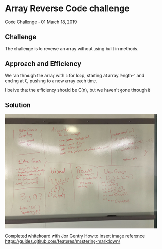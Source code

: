 # Array Reverse Code challenge

Code Challenge - 01
March 18, 2019
## Challenge
The challenge is to reverse an array without using built in methods.

## Approach and Efficiency
We ran through the array with a for loop, starting at array.length-1 and ending at 0, pushing to a new array each time.

I belive that the efficiency should be O(n), but we haven't gone through it

## Solution

![Whiteboard](assets/challenge-01-WB.jpg)

Completed whiteboard with Jon Gentry
How to insert image reference https://guides.github.com/features/mastering-markdown/
